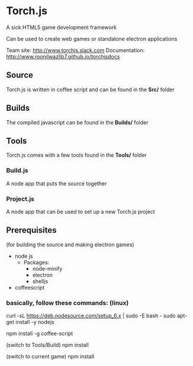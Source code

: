 # Torch.js
A sick HTML5 game development framework

Can be used to create web games or standalone electron applications

Team site: http://www.torchjs.slack.com
Documentation: http://www.roonilwazlib7.github.io/torchjsdocs

## Source
Torch.js is written in coffee script and can be found in the <b>Src/</b> folder

## Builds
The compiled javascript can be found in the <b>Builds/</b> folder

## Tools
Torch.js comes with a few tools found in the <b>Tools/</b> folder

### Build.js
A node app that puts the source together

### Project.js
A node app that can be used to set up a new Torch.js project

## Prerequisites
(for building the source and making electron games)

* node js
    * Packages:
        * node-minify
        * electron
        * shelljs
* coffeescript

### basically, follow these commands: (linux)
curl -sL https://deb.nodesource.com/setup_6.x | sudo -E bash -
sudo apt-get install -y nodejs

npm install -g coffee-script

(switch to Tools/Build) npm install

(switch to current game) npm install
